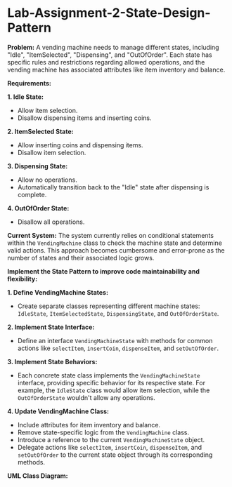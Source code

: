 # Lab-Assignment-2-State-Design-Pattern


**Problem:** A vending machine needs to manage different states, including "Idle", "ItemSelected", "Dispensing", and "OutOfOrder". Each state has specific rules and restrictions regarding allowed operations, and the vending machine has associated attributes like item inventory and balance.

**Requirements:**

**1. Idle State:**

* Allow item selection.
* Disallow dispensing items and inserting coins.

**2. ItemSelected State:**

* Allow inserting coins and dispensing items.
* Disallow item selection.

**3. Dispensing State:**

* Allow no operations.
* Automatically transition back to the "Idle" state after dispensing is complete.

**4. OutOfOrder State:**

* Disallow all operations.

**Current System:** The system currently relies on conditional statements within the `VendingMachine` class to check the machine state and determine valid actions. This approach becomes cumbersome and error-prone as the number of states and their associated logic grows.

**Implement the State Pattern to improve code maintainability and flexibility:**

**1. Define VendingMachine States:**

* Create separate classes representing different machine states: `IdleState`, `ItemSelectedState`, `DispensingState`, and `OutOfOrderState`.

**2. Implement State Interface:**

* Define an interface `VendingMachineState` with methods for common actions like `selectItem`, `insertCoin`, `dispenseItem`, and `setOutOfOrder`.

**3. Implement State Behaviors:**

* Each concrete state class implements the `VendingMachineState` interface, providing specific behavior for its respective state. For example, the `IdleState` class would allow item selection, while the `OutOfOrderState` wouldn't allow any operations.

**4. Update VendingMachine Class:**

* Include attributes for item inventory and balance.
* Remove state-specific logic from the `VendingMachine` class.
* Introduce a reference to the current `VendingMachineState` object.
* Delegate actions like `selectItem`, `insertCoin`, `dispenseItem`, and `setOutOfOrder` to the current state object through its corresponding methods.

**UML Class Diagram:**

